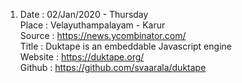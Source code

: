 
1. Date : 02/Jan/2020 - Thursday<br/>
Place : Velayuthampalayam - Karur<br/>
Source : https://news.ycombinator.com/<br/>
Title : Duktape is an embeddable Javascript engine<br/>
Website : https://duktape.org/<br/>
Github : https://github.com/svaarala/duktape<br/>
